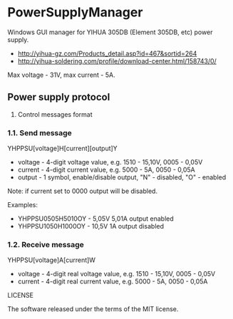 # PowerSupplyManager
Windows GUI manager for YIHUA 305DB (Element 305DB, etc) power supply.

- http://yihua-gz.com/Products_detail.asp?id=467&sortid=264
- http://yihua-soldering.com/profile/download-center.html/158743/0/

Max voltage - 31V, max current - 5A.

## Power supply protocol
1. Control messages format

### 1.1. Send message
YHPPSU[voltage]H[current][output]Y

- voltage - 4-digit voltage value, e.g. 1510 - 15,10V, 0005 - 0,05V
- current - 4-digit current value, e.g. 5000 - 5A, 0050 - 0,05A
- output - 1 symbol, enable/disable output, "N" - disabled, "O" - enabled

Note: if current set to 0000 output will be disabled.

Examples:
- YHPPSU0505H5010OY - 5,05V 5,01A output enabled
- YHPPSU1050H1000OY - 10,5V 1A output disabled

### 1.2. Receive message
YHPPSU[voltage]A[current]W
- voltage - 4-digit real voltage value, e.g. 1510 - 15,10V, 0005 - 0,05V
- current - 4-digit real current value, e.g. 5000 - 5A, 0050 - 0,05A

LICENSE

The software released under the terms of the MIT license.

